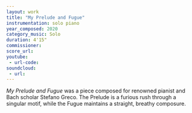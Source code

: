 ```yaml
---
layout: work
title: "My Prelude and Fugue"
instrumentation: solo piano
year_composed: 2020
category_music: Solo
duration: 4'15"
commissioner:
score_url:
youtube:
 - url-code:
soundcloud: 
 - url:
---
```


_My Prelude and Fugue_ was a piece composed for renowned pianist and Bach scholar Stefano Greco. The Prelude is a furious rush through a singular motif, while the Fugue maintains a straight, breathy composure.